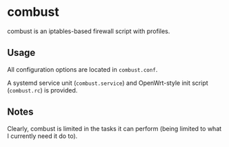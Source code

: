 combust
=======
combust is an iptables-based firewall script with profiles.


Usage
-----
All configuration options are located in `combust.conf`.

A systemd service unit (`combust.service`) and OpenWrt-style init script
(`combust.rc`) is provided.


Notes
-----
Clearly, combust is limited in the tasks it can perform (being limited to what I
currently need it do to).
